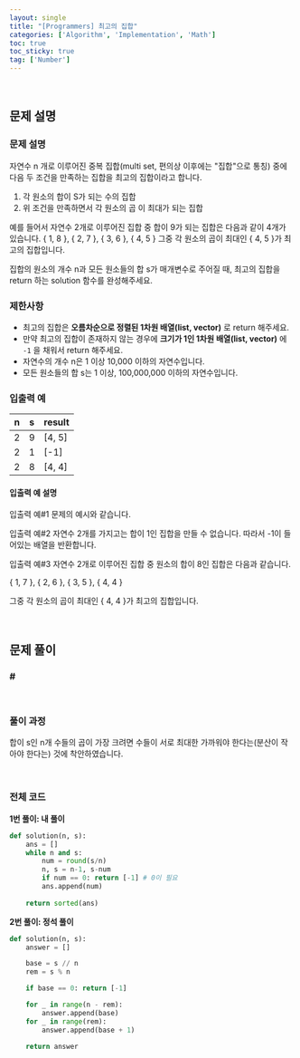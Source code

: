 ```yaml
---
layout: single
title: "[Programmers] 최고의 집합"
categories: ['Algorithm', 'Implementation', 'Math']
toc: true
toc_sticky: true
tag: ['Number']
---
```




<br>

## 문제 설명

### 문제 설명

자연수 n 개로 이루어진 중복 집합(multi set, 편의상 이후에는 "집합"으로 통칭) 중에 다음 두 조건을 만족하는 집합을 최고의 집합이라고 합니다.

1. 각 원소의 합이 S가 되는 수의 집합
2. 위 조건을 만족하면서 각 원소의 곱 이 최대가 되는 집합

예를 들어서 자연수 2개로 이루어진 집합 중 합이 9가 되는 집합은 다음과 같이 4개가 있습니다.
{ 1, 8 }, { 2, 7 }, { 3, 6 }, { 4, 5 }
그중 각 원소의 곱이 최대인 { 4, 5 }가 최고의 집합입니다.

집합의 원소의 개수 n과 모든 원소들의 합 s가 매개변수로 주어질 때, 최고의 집합을 return 하는 solution 함수를 완성해주세요.

### 제한사항

* 최고의 집합은 **오름차순으로 정렬된 1차원 배열(list, vector)** 로 return 해주세요.
* 만약 최고의 집합이 존재하지 않는 경우에 **크기가 1인 1차원 배열(list, vector)** 에 `-1` 을 채워서 return 해주세요.
* 자연수의 개수 n은 1 이상 10,000 이하의 자연수입니다.
* 모든 원소들의 합 s는 1 이상, 100,000,000 이하의 자연수입니다.

### 입출력 예

| n    | s    | result |
| ---- | ---- | ------ |
| 2    | 9    | [4, 5] |
| 2    | 1    | [-1]   |
| 2    | 8    | [4, 4] |

#### 입출력 예 설명

입출력 예#1
문제의 예시와 같습니다.

입출력 예#2
자연수 2개를 가지고는 합이 1인 집합을 만들 수 없습니다. 따라서 -1이 들어있는 배열을 반환합니다.

입출력 예#3
자연수 2개로 이루어진 집합 중 원소의 합이 8인 집합은 다음과 같습니다.

{ 1, 7 }, { 2, 6 }, { 3, 5 }, { 4, 4 }

그중 각 원소의 곱이 최대인 { 4, 4 }가 최고의 집합입니다.

<br>

## 문제 풀이

### \# 



<br>

### 풀이 과정

합이 s인 n개 수들의 곱이 가장 크려면 수들이 서로 최대한 가까워야 한다는(분산이 작아야 한다는) 것에 착안하였습니다. 



<br>

### 전체 코드

**1번 풀이: 내 풀이**

```python
def solution(n, s):
    ans = []
    while n and s:
        num = round(s/n)
        n, s = n-1, s-num
        if num == 0: return [-1] # 0이 필요
        ans.append(num)
        
    return sorted(ans)
```

**2번 풀이: 정석 풀이**

```python
def solution(n, s):
    answer = []

    base = s // n
    rem = s % n

    if base == 0: return [-1]

    for _ in range(n - rem):
        answer.append(base)
    for _ in range(rem):
        answer.append(base + 1)

    return answer
```



<br>

